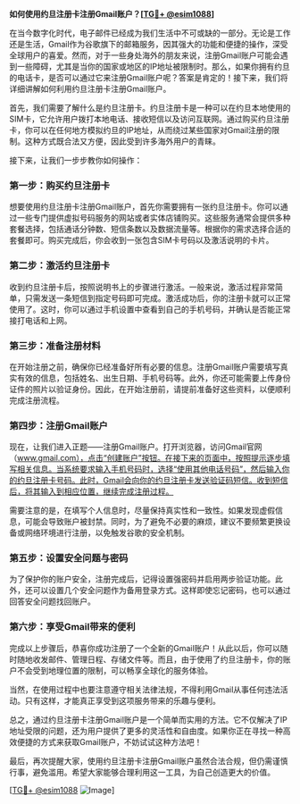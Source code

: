 **如何使用约旦注册卡注册Gmail账户？[[TG💪+ @esim1088](https://t.me/s/esim1088)]**

在当今数字化时代，电子邮件已经成为我们生活中不可或缺的一部分。无论是工作还是生活，Gmail作为谷歌旗下的邮箱服务，因其强大的功能和便捷的操作，深受全球用户的喜爱。然而，对于一些身处海外的朋友来说，注册Gmail账户可能会遇到一些障碍，尤其是当你的国家或地区的IP地址被限制时。那么，如果你拥有约旦的电话卡，是否可以通过它来注册Gmail账户呢？答案是肯定的！接下来，我们将详细讲解如何利用约旦注册卡注册Gmail账户。

首先，我们需要了解什么是约旦注册卡。约旦注册卡是一种可以在约旦本地使用的SIM卡，它允许用户拨打本地电话、接收短信以及访问互联网。通过购买约旦注册卡，你可以在任何地方模拟约旦的IP地址，从而绕过某些国家对Gmail注册的限制。这种方式既合法又方便，因此受到许多海外用户的青睐。

接下来，让我们一步步教你如何操作：

### 第一步：购买约旦注册卡

想要使用约旦注册卡注册Gmail账户，首先你需要拥有一张约旦注册卡。你可以通过一些专门提供虚拟号码服务的网站或者实体店铺购买。这些服务通常会提供多种套餐选择，包括通话分钟数、短信条数以及数据流量等。根据你的需求选择合适的套餐即可。购买完成后，你会收到一张包含SIM卡号码以及激活说明的卡片。

### 第二步：激活约旦注册卡

收到约旦注册卡后，按照说明书上的步骤进行激活。一般来说，激活过程非常简单，只需发送一条短信到指定号码即可完成。激活成功后，你的注册卡就可以正常使用了。这时，你可以通过手机设置中查看到自己的手机号码，并确认是否能正常接打电话和上网。

### 第三步：准备注册材料

在开始注册之前，确保你已经准备好所有必要的信息。注册Gmail账户需要填写真实有效的信息，包括姓名、出生日期、手机号码等。此外，你还可能需要上传身份证件的照片以验证身份。因此，在开始注册前，请提前准备好这些资料，以便顺利完成注册流程。

### 第四步：注册Gmail账户

现在，让我们进入正题——注册Gmail账户。打开浏览器，访问Gmail官网（www.gmail.com），点击“创建账户”按钮。在接下来的页面中，按照提示逐步填写相关信息。当系统要求输入手机号码时，选择“使用其他电话号码”，然后输入你的约旦注册卡号码。此时，Gmail会向你的约旦注册卡发送验证码短信。收到短信后，将其输入到相应位置，继续完成注册过程。

需要注意的是，在填写个人信息时，尽量保持真实性和一致性。如果发现虚假信息，可能会导致账户被封禁。同时，为了避免不必要的麻烦，建议不要频繁更换设备或网络环境进行注册，以免触发谷歌的安全机制。

### 第五步：设置安全问题与密码

为了保护你的账户安全，注册完成后，记得设置强密码并启用两步验证功能。此外，还可以设置几个安全问题作为备用登录方式。这样即使忘记密码，也可以通过回答安全问题找回账户。

### 第六步：享受Gmail带来的便利

完成以上步骤后，恭喜你成功注册了一个全新的Gmail账户！从此以后，你可以随时随地收发邮件、管理日程、存储文件等。而且，由于使用了约旦注册卡，你的账户不会受到地理位置的限制，可以畅享全球化的服务体验。

当然，在使用过程中也要注意遵守相关法律法规，不得利用Gmail从事任何违法活动。只有这样，才能真正享受到这项服务带来的乐趣与便利。

总之，通过约旦注册卡注册Gmail账户是一个简单而实用的方法。它不仅解决了IP地址受限的问题，还为用户提供了更多的灵活性和自由度。如果你正在寻找一种高效便捷的方式来获取Gmail账户，不妨试试这种方法吧！

最后，再次提醒大家，使用约旦注册卡注册Gmail账户虽然合法合规，但仍需谨慎行事，避免滥用。希望大家能够合理利用这一工具，为自己创造更大的价值。

[[TG💪+ @esim1088](https://t.me/s/esim1088) ![Image](https://i.postimg.cc/4NQfJmqS/Snipaste-2025-05-13-00-14-12.png)]